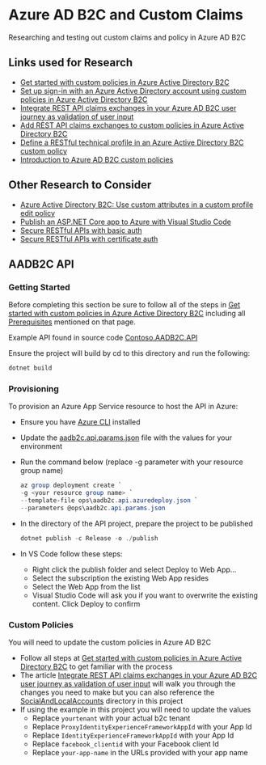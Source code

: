 # Azure AD B2C and Custom Claims

Researching and testing out custom claims and policy in Azure AD B2C

## Links used for Research

* [Get started with custom policies in Azure Active Directory B2C](https://docs.microsoft.com/en-us/azure/active-directory-b2c/custom-policy-get-started?tabs=applications)
* [Set up sign-in with an Azure Active Directory account using custom policies in Azure Active Directory B2C](https://docs.microsoft.com/en-us/azure/active-directory-b2c/identity-provider-azure-ad-single-tenant-custom?tabs=applications)
* [Integrate REST API claims exchanges in your Azure AD B2C user journey as validation of user input](https://docs.microsoft.com/en-us/azure/active-directory-b2c/rest-api-claims-exchange-dotnet)
* [Add REST API claims exchanges to custom policies in Azure Active Directory B2C](https://docs.microsoft.com/en-us/azure/active-directory-b2c/custom-policy-rest-api-claims-exchange)
* [Define a RESTful technical profile in an Azure Active Directory B2C custom policy](https://docs.microsoft.com/en-us/azure/active-directory-b2c/restful-technical-profile)
* [Introduction to Azure AD B2C custom policies](https://github.com/azure-ad-b2c/ief-wiki/wiki)

## Other Research to Consider

* [Azure Active Directory B2C: Use custom attributes in a custom profile edit policy](https://docs.microsoft.com/en-us/azure/active-directory-b2c/custom-policy-custom-attributes)
* [Publish an ASP.NET Core app to Azure with Visual Studio Code](https://docs.microsoft.com/en-us/aspnet/core/tutorials/publish-to-azure-webapp-using-vscode?view=aspnetcore-3.1)
* [Secure RESTful APIs with basic auth](https://docs.microsoft.com/en-us/azure/active-directory-b2c/secure-rest-api-dotnet-basic-auth)
* [Secure RESTful APIs with certificate auth](https://docs.microsoft.com/en-us/azure/active-directory-b2c/secure-rest-api-dotnet-certificate-auth)

## AADB2C API

### Getting Started

Before completing this section be sure to follow all of the steps in [Get started with custom policies in Azure Active Directory B2C](https://docs.microsoft.com/en-us/azure/active-directory-b2c/custom-policy-get-started?tabs=applications) including all [Prerequisites](https://docs.microsoft.com/en-us/azure/active-directory-b2c/custom-policy-get-started?tabs=applications#prerequisites) mentioned on that page.

Example API found in source code [Contoso.AADB2C.API](src/Contoso.AADB2C.API)

Ensure the project will build by cd to this directory and run the following:

```powershell
dotnet build
```

### Provisioning

To provision an Azure App Service resource to host the API in Azure:

* Ensure you have [Azure CLI](https://docs.microsoft.com/en-us/cli/azure/install-azure-cli?view=azure-cli-latest) installed
* Update the [aadb2c.api.params.json](ops/aadb2c.api.params.json) file with the values for your environment
* Run the command below (replace -g parameter with your resource group name)

    ```powershell
    az group deployment create `
    -g <your resource group name> `
    --template-file ops\aadb2c.api.azuredeploy.json `
    --parameters @ops\aadb2c.api.params.json
    ```

* In the directory of the API project, prepare the project to be published

    ```powershell
    dotnet publish -c Release -o ./publish
    ```

* In VS Code follow these steps:
  * Right click the publish folder and select Deploy to Web App...
  * Select the subscription the existing Web App resides
  * Select the Web App from the list
  * Visual Studio Code will ask you if you want to overwrite the existing content. Click Deploy to confirm

### Custom Policies

You will need to update the custom policies in Azure AD B2C

* Follow all steps at [Get started with custom policies in Azure Active Directory B2C](https://docs.microsoft.com/en-us/azure/active-directory-b2c/custom-policy-get-started?tabs=applications) to get familiar with the process
* The article [Integrate REST API claims exchanges in your Azure AD B2C user journey as validation of user input](https://docs.microsoft.com/en-us/azure/active-directory-b2c/rest-api-claims-exchange-dotnet) will walk you through the changes you need to make but you can also reference the [SocialAndLocalAccounts](ops/b2c-custom-policy/SocialAndLocalAccounts/) directory in this project
* If using the example in this project you will need to update the values
  * Replace `yourtenant` with your actual b2c tenant
  * Replace `ProxyIdentityExperienceFrameworkAppId` with your App Id
  * Replace `IdentityExperienceFrameworkAppId` with your App Id
  * Replace `facebook_clientid` with your Facebook client Id
  * Replace `your-app-name` in the URLs provided with your app name
